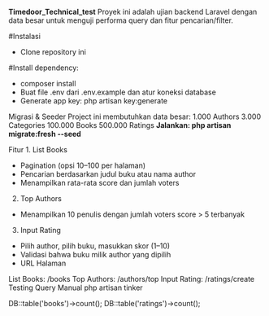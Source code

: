 **Timedoor_Technical_test**
Proyek ini adalah ujian backend Laravel dengan data besar untuk menguji performa query dan fitur pencarian/filter.

#Instalasi
- Clone repository ini

#Install dependency:
- composer install
- Buat file .env dari .env.example dan atur koneksi database
- Generate app key: php artisan key:generate

Migrasi & Seeder Project ini membutuhkan data besar:
1.000 Authors
3.000 Categories
100.000 Books
500.000 Ratings 
**Jalankan: php artisan migrate:fresh --seed**

Fitur 1. List Books
- Pagination (opsi 10–100 per halaman)
- Pencarian berdasarkan judul buku atau nama author
- Menampilkan rata-rata score dan jumlah voters

2. Top Authors
- Menampilkan 10 penulis dengan jumlah voters score > 5 terbanyak

3. Input Rating
- Pilih author, pilih buku, masukkan skor (1–10)
- Validasi bahwa buku milik author yang dipilih
- URL Halaman

List Books: /books
Top Authors: /authors/top
Input Rating: /ratings/create
Testing Query Manual php artisan tinker

DB::table('books')->count(); DB::table('ratings')->count();
